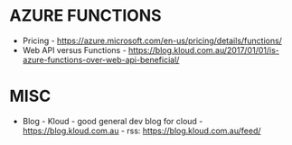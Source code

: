 # AZURE FUNCTIONS
* Pricing - https://azure.microsoft.com/en-us/pricing/details/functions/
* Web API versus Functions - https://blog.kloud.com.au/2017/01/01/is-azure-functions-over-web-api-beneficial/

# MISC
* Blog - Kloud - good general dev blog for cloud - https://blog.kloud.com.au - rss: https://blog.kloud.com.au/feed/
 
